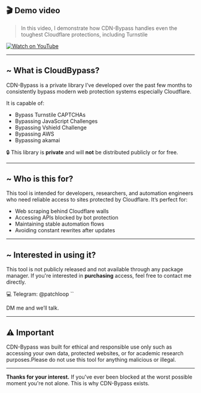 ## 🎬 Demo video

> In this video, I demonstrate how CDN-Bypass handles even the toughest Cloudflare protections, including Turnstile
> 
[![Watch on YouTube](https://img.youtube.com/vi/vPfpegZvlbw/0.jpg)](https://www.youtube.com/watch?v=BacJr-PyOls)

---

## \~ What is CloudBypass?

CDN-Bypass is a private library I’ve developed over the past few months to consistently bypass modern web protection systems especially Cloudflare.

It is capable of:

* Bypass Turnstile CAPTCHAs
* Bypassing JavaScript Challenges
* Bypassing Vshield Challenge
* Bypassing AWS
* Bypassing akamai

🔒 This library is **private** and will **not** be distributed publicly or for free.

---

## \~ Who is this for?

This tool is intended for developers, researchers, and automation engineers who need reliable access to sites protected by Cloudflare. It’s perfect for:

* Web scraping behind Cloudflare walls
* Accessing APIs blocked by bot protection
* Maintaining stable automation flows
* Avoiding constant rewrites after updates

---

## \~ Interested in using it?

This tool is not publicly released and not available through any package manager.
If you're interested in **purchasing** access, feel free to contact me directly.

💻 Telegram: @patchloop ``

DM me and we’ll talk.

---

## ⚠️ Important

CDN-Bypass was built for ethical and responsible use only such as accessing your own data, protected websites, or for academic research purposes.Please do not use this tool for anything malicious or illegal.

---

**Thanks for your interest.**
If you've ever been blocked at the worst possible moment you're not alone. This is why CDN-Bypass exists.
